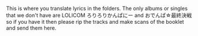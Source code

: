 This is where you translate lyrics in the folders.
The only albums or singles that we don't have are LOLICOM ろりろりかんぱにー and おでんぱ☆最終決戦 so if you have it then please rip the tracks and make scans of the booklet and send them here.
